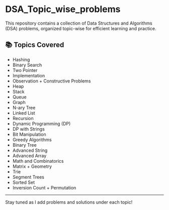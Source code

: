 # DSA_Topic_wise_problems

This repository contains a collection of Data Structures and Algorithms (DSA) problems, organized topic-wise for efficient learning and practice.

## 📚 Topics Covered

- Hashing
- Binary Search
- Two Pointer
- Implementation
- Observation + Constructive Problems
- Heap
- Stack
- Queue
- Graph
- N-ary Tree
- Linked List
- Recursion
- Dynamic Programming (DP)
- DP with Strings
- Bit Manipulation
- Greedy Algorithms
- Binary Tree
- Advanced String
- Advanced Array
- Math and Combinatorics
- Matrix + Geometry
- Trie
- Segment Trees
- Sorted Set
- Inversion Count + Permutation

---

Stay tuned as I add problems and solutions under each topic!
